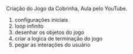 Criação do Jogo da Cobrinha, 
Aula pelo YouTube.

1. configurações iniciais
2. loop infinito 
3. desenhar os objetos do jogo
4. criar a logica de terminação do jogo
5. pegar as interações do usuário 